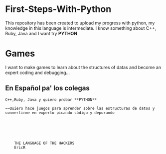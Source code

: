 # First-Steps-With-Python

This repository has been created to upload my progress with python, my knowledge in this language is intermediate. I know something
about C++, Ruby, Java and I want try **PYTHON**

# Games
I want to make games to learn about the structures of datas and become an expert coding and debugging... 


## En Español pa' los colegas

~~~Este repositorio ha sido creado para subir mi progreso con python, mi conocimiento en este lenguaje es intermedio. Sé algo sobre
C++,Ruby, Java y quiero probar **PYTHON**

~~Quiero hace juegos para aprender sobre las estructuras de datos y convertirme en experto picando código y depurando






    THE LANGUAGE OF THE HACKERS
    EricR
    
